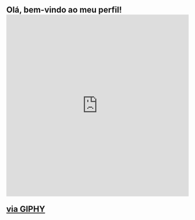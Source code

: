 ## Olá, bem-vindo ao meu perfil! <iframe src="https://giphy.com/embed/eNotYhz6gsoNBUzsUa" width="480" height="480" frameBorder="0" class="giphy-embed" allowFullScreen></iframe><p><a href="https://giphy.com/stickers/hello-wave-aarongonzalez-eNotYhz6gsoNBUzsUa">via GIPHY</a></p>

